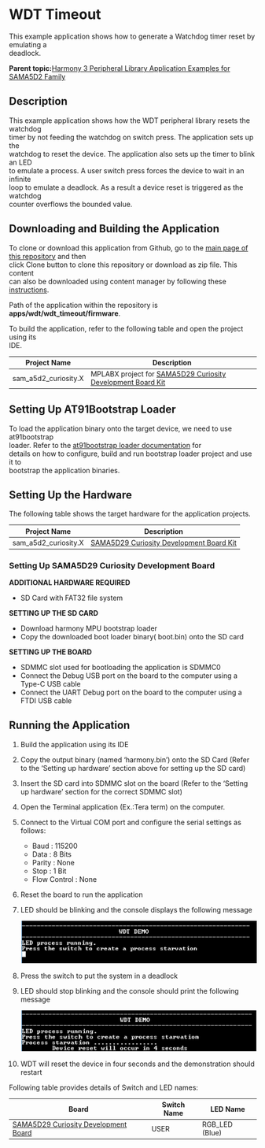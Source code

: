 # WDT Timeout

This example application shows how to generate a Watchdog timer reset by emulating a<br /> deadlock.

**Parent topic:**[Harmony 3 Peripheral Library Application Examples for SAMA5D2 Family](GUID-3730E5D6-911C-4BCA-9955-26D7EB66B585.md)

## Description

This example application shows how the WDT peripheral library resets the watchdog<br /> timer by not feeding the watchdog on switch press. The application sets up the<br /> watchdog to reset the device. The application also sets up the timer to blink an LED<br /> to emulate a process. A user switch press forces the device to wait in an infinite<br /> loop to emulate a deadlock. As a result a device reset is triggered as the watchdog<br /> counter overflows the bounded value.

## Downloading and Building the Application

To clone or download this application from Github, go to the [main page of this repository](https://github.com/Microchip-MPLAB-Harmony/csp_apps_sam_a5d2) and then<br /> click Clone button to clone this repository or download as zip file. This content<br /> can also be downloaded using content manager by following these [instructions](https://github.com/Microchip-MPLAB-Harmony/contentmanager/wiki).

Path of the application within the repository is<br /> **apps/wdt/wdt\_timeout/firmware**.

To build the application, refer to the following table and open the project using its<br /> IDE.

|Project Name|Description|
|------------|-----------|
|sam\_a5d2\_curiosity.X|MPLABX project for [SAMA5D29 Curiosity Development Board Kit](https://www.microchip.com/en-us/development-tool/EV07R15A)|

## Setting Up AT91Bootstrap Loader

To load the application binary onto the target device, we need to use at91bootstrap<br /> loader. Refer to the [at91bootstrap loader documentation](GUID-DA6B998E-C5DD-4566-BB08-7DC124553FBF.md) for<br /> details on how to configure, build and run bootstrap loader project and use it to<br /> bootstrap the application binaries.

## Setting Up the Hardware

The following table shows the target hardware for the application projects.

|Project Name|Description|
|------------|-----------|
|sam\_a5d2\_curiosity.X|[SAMA5D29 Curiosity Development Board Kit](https://www.microchip.com/en-us/development-tool/EV07R15A)|

### Setting Up SAMA5D29 Curiosity Development Board

**ADDITIONAL HARDWARE REQUIRED**

-   SD Card with FAT32 file system

**SETTING UP THE SD CARD**

-   Download harmony MPU bootstrap loader
-   Copy the downloaded boot loader binary\( boot.bin\) onto the SD card

**SETTING UP THE BOARD**

-   SDMMC slot used for bootloading the application is SDMMC0
-   Connect the Debug USB port on the board to the computer using a Type-C USB cable
-   Connect the UART Debug port on the board to the computer using a FTDI USB cable

## Running the Application

1.  Build the application using its IDE
2.  Copy the output binary \(named ‘harmony.bin’\) onto the SD Card \(Refer to the ‘Setting up hardware’ section above for setting up the SD card\)
3.  Insert the SD card into SDMMC slot on the board \(Refer to the ‘Setting up hardware’ section for the correct SDMMC slot\)
4.  Open the Terminal application \(Ex.:Tera term\) on the computer.
5.  Connect to the Virtual COM port and configure the serial settings as follows:
    -   Baud : 115200
    -   Data : 8 Bits
    -   Parity : None
    -   Stop : 1 Bit
    -   Flow Control : None
6.  Reset the board to run the application
7.  LED should be blinking and the console displays the following message

    ![](GUID-E5931589-1FDD-4D3C-8F69-914D11FC0504-low.png)

8.  Press the switch to put the system in a deadlock
9.  LED should stop blinking and the console should print the following message

    ![](GUID-53A51B79-7F1C-4E09-9347-9BC6879C4887-low.png)

10. WDT will reset the device in four seconds and the demonstration should restart

Following table provides details of Switch and LED names:

|Board|Switch Name|LED Name|
|-----|-----------|--------|
|[SAMA5D29 Curiosity Development Board](https://www.microchip.com/en-us/development-tool/EV07R15A)|USER|RGB\_LED \(Blue\)|

